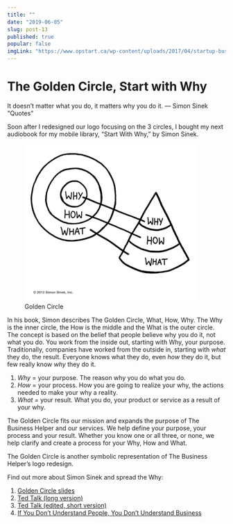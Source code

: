 ```yaml
---
title: ""
date: "2019-06-05"
slug: post-13
published: true
popular: false
imgLink: "https://www.opstart.ca/wp-content/uploads/2017/04/startup-business-model-1024x576.jpg"
---
```

<!-- markdownlint-disable MD033 -->

# The Golden Circle, Start with Why
It doesn’t matter what you do, it matters why you do it. — Simon Sinek "Quotes"

Soon after I redesigned our logo focusing on the 3 circles, I bought my next audiobook for my mobile library, “Start With Why,” by Simon Sinek.

<figure class="figure">
    <img src="./images/GoldenCircle.png" alt="GoldenCircle"/>
    <figcaption class="figure__caption">Golden Circle</figcaption>
</figure>

In his book, Simon describes The Golden Circle, What, How, Why. The Why is the inner circle, the How is the middle and the What is the outer circle. The concept is based on the belief that people believe why you do it, not what you do. You work from the inside out, starting with Why, your purpose. Traditionally, companies have worked from the outside in, starting with *what* they do, the result. Everyone knows what they do, even *how* they do it, but few really know *why* they do it.

1. *Why* = your purpose. The reason why you do what you do.
2. *How* = your process. How you are going to realize your why, the actions needed to make your why a reality.
3. *What* = your result. What you do, your product or service as a result of your why.

The Golden Circle fits our mission and expands the purpose of The Business Helper and our services. We help define your purpose, your process and your result. Whether you know one or all three, or none, we help clarify and create a process for your Why, How and What.

The Golden Circle is another symbolic representation of The Business Helper’s logo redesign.

Find out more about Simon Sinek and spread the Why:

1. [Golden Circle slides](https://gumroad.com/simonsinek)
2. [Ted Talk (long version)](https://www.ted.com/talks/simon_sinek_how_great_leaders_inspire_action?language=en)
3. [Ted Talk (edited, short version)](https://www.youtube.com/watch?v=IPYeCltXpxw&feature=youtu.be)
4. [If You Don’t Understand People, You Don’t Understand Business](https://vimeo.com/26774102)